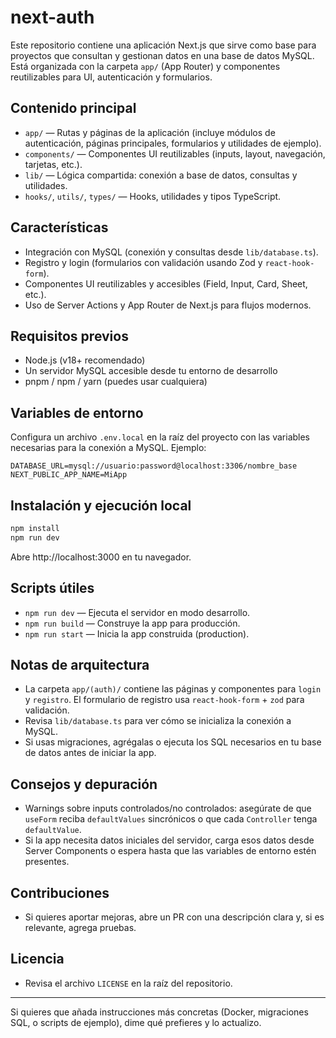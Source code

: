 # next-auth

Este repositorio contiene una aplicación Next.js que sirve como base para proyectos que consultan y gestionan datos en una base de datos MySQL. Está organizada con la carpeta `app/` (App Router) y componentes reutilizables para UI, autenticación y formularios.

## Contenido principal

- `app/` — Rutas y páginas de la aplicación (incluye módulos de autenticación, páginas principales, formularios y utilidades de ejemplo).
- `components/` — Componentes UI reutilizables (inputs, layout, navegación, tarjetas, etc.).
- `lib/` — Lógica compartida: conexión a base de datos, consultas y utilidades.
- `hooks/`, `utils/`, `types/` — Hooks, utilidades y tipos TypeScript.

## Características

- Integración con MySQL (conexión y consultas desde `lib/database.ts`).
- Registro y login (formularios con validación usando Zod y `react-hook-form`).
- Componentes UI reutilizables y accesibles (Field, Input, Card, Sheet, etc.).
- Uso de Server Actions y App Router de Next.js para flujos modernos.

## Requisitos previos

- Node.js (v18+ recomendado)
- Un servidor MySQL accesible desde tu entorno de desarrollo
- pnpm / npm / yarn (puedes usar cualquiera)

## Variables de entorno

Configura un archivo `.env.local` en la raíz del proyecto con las variables necesarias para la conexión a MySQL. Ejemplo:

```env
DATABASE_URL=mysql://usuario:password@localhost:3306/nombre_base
NEXT_PUBLIC_APP_NAME=MiApp
```

## Instalación y ejecución local

```bash
npm install
npm run dev
```

Abre http://localhost:3000 en tu navegador.

## Scripts útiles

- `npm run dev` — Ejecuta el servidor en modo desarrollo.
- `npm run build` — Construye la app para producción.
- `npm run start` — Inicia la app construida (production).

## Notas de arquitectura

- La carpeta `app/(auth)/` contiene las páginas y componentes para `login` y `registro`. El formulario de registro usa `react-hook-form` + `zod` para validación.
- Revisa `lib/database.ts` para ver cómo se inicializa la conexión a MySQL.
- Si usas migraciones, agrégalas o ejecuta los SQL necesarios en tu base de datos antes de iniciar la app.

## Consejos y depuración

- Warnings sobre inputs controlados/no controlados: asegúrate de que `useForm` reciba `defaultValues` sincrónicos o que cada `Controller` tenga `defaultValue`.
- Si la app necesita datos iniciales del servidor, carga esos datos desde Server Components o espera hasta que las variables de entorno estén presentes.

## Contribuciones

- Si quieres aportar mejoras, abre un PR con una descripción clara y, si es relevante, agrega pruebas.

## Licencia

- Revisa el archivo `LICENSE` en la raíz del repositorio.

---

Si quieres que añada instrucciones más concretas (Docker, migraciones SQL, o scripts de ejemplo), dime qué prefieres y lo actualizo.
